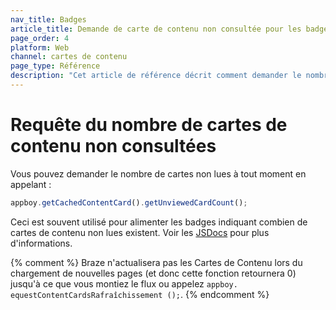 ```yaml
---
nav_title: Badges
article_title: Demande de carte de contenu non consultée pour les badges pour le Web
page_order: 4
platform: Web
channel: cartes de contenu
page_type: Référence
description: "Cet article de référence décrit comment demander le nombre de cartes de contenu non lues."
---
```


# Requête du nombre de cartes de contenu non consultées

Vous pouvez demander le nombre de cartes non lues à tout moment en appelant :

``` javascript
appboy.getCachedContentCard().getUnviewedCardCount();
```

Ceci est souvent utilisé pour alimenter les badges indiquant combien de cartes de contenu non lues existent. Voir les [JSDocs](https://js.appboycdn.com/web-sdk/latest/doc/ab.ContentCards.html#toc4) pour plus d'informations.

{% comment %}
Braze n'actualisera pas les Cartes de Contenu lors du chargement de nouvelles pages (et donc cette fonction retournera 0) jusqu'à ce que vous montiez le flux ou appelez `appboy. equestContentCardsRafraîchissement ();`.
{% endcomment %}
